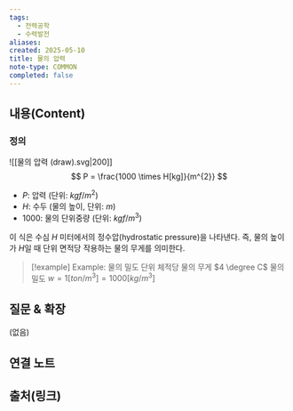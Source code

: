 ```yaml
---
tags:
  - 전력공학
  - 수력발전
aliases: 
created: 2025-05-10
title: 물의 압력
note-type: COMMON
completed: false
---
```


## 내용(Content)
### 정의
![[물의 압력 (draw).svg|200]]
$$
P = \frac{1000 \times H[kg]}{m^{2}}
$$
- $P$: 압력 (단위: $kgf/m^2$)
- $H$: 수두 (물의 높이, 단위: $m$)
- $1000$: 물의 단위중량 (단위: $kgf/m^3$)

이 식은 수심 $H$ 미터에서의 정수압(hydrostatic pressure)을 나타낸다. 즉, 물의 높이가 $H$일 때 단위 면적당 작용하는 물의 무게를 의미한다.

>[!example] Example: 물의 밀도
>단위 체적당 물의 무게
>$4 \degree C$ 물의 밀도 $w = 1[ton / m^{3}] = 1000 [kg / m^{3}]$

## 질문 & 확장

(없음)

## 연결 노트

## 출처(링크)

